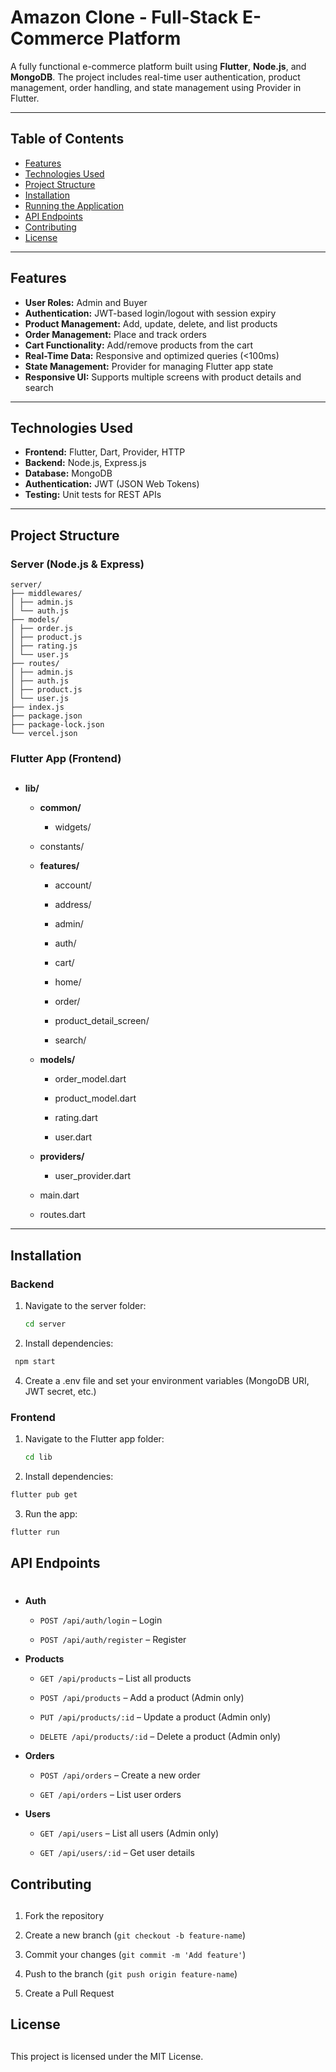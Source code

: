 # Amazon Clone - Full-Stack E-Commerce Platform

A fully functional e-commerce platform built using **Flutter**, **Node.js**, and **MongoDB**. The project includes real-time user authentication, product management, order handling, and state management using Provider in Flutter.  

---

## Table of Contents

- [Features](#features)
- [Technologies Used](#technologies-used)
- [Project Structure](#project-structure)
- [Installation](#installation)
- [Running the Application](#running-the-application)
- [API Endpoints](#api-endpoints)
- [Contributing](#contributing)
- [License](#license)

---

## Features

- **User Roles:** Admin and Buyer
- **Authentication:** JWT-based login/logout with session expiry
- **Product Management:** Add, update, delete, and list products
- **Order Management:** Place and track orders
- **Cart Functionality:** Add/remove products from the cart
- **Real-Time Data:** Responsive and optimized queries (<100ms)
- **State Management:** Provider for managing Flutter app state
- **Responsive UI:** Supports multiple screens with product details and search

---

## Technologies Used

- **Frontend:** Flutter, Dart, Provider, HTTP
- **Backend:** Node.js, Express.js
- **Database:** MongoDB
- **Authentication:** JWT (JSON Web Tokens)
- **Testing:** Unit tests for REST APIs

---

## Project Structure

### Server (Node.js & Express)

```text
server/
├── middlewares/
│ ├── admin.js
│ └── auth.js
├── models/
│ ├── order.js
│ ├── product.js
│ ├── rating.js
│ └── user.js
├── routes/
│ ├── admin.js
│ ├── auth.js
│ ├── product.js
│ └── user.js
├── index.js
├── package.json
├── package-lock.json
└── vercel.json
```
        

### Flutter App (Frontend)

## 

*   **lib/**
    
    *   **common/**
        
        *   widgets/
            
    *   constants/
        
    *   **features/**
        
        *   account/
            
        *   address/
            
        *   admin/
            
        *   auth/
            
        *   cart/
            
        *   home/
            
        *   order/
            
        *   product\_detail\_screen/
            
        *   search/
            
    *   **models/**
        
        *   order\_model.dart
            
        *   product\_model.dart
            
        *   rating.dart
            
        *   user.dart
            
    *   **providers/**
        
        *   user\_provider.dart
            
    *   main.dart
        
    *   routes.dart


---

## Installation

### Backend

1. Navigate to the server folder:
   ```bash
   cd server
   ```
2. Install dependencies:
  ```bash
   npm start
   ```
4. Create a .env file and set your environment variables (MongoDB URI, JWT secret, etc.)

### Frontend

1. Navigate to the Flutter app folder:
   ```bash
   cd lib
   ```

2. Install dependencies:
 ```bash
flutter pub get
```
3. Run the app:
```bash
flutter run
```

## API Endpoints

# 

*   **Auth**
    
    *   `POST /api/auth/login` – Login
        
    *   `POST /api/auth/register` – Register
        
*   **Products**
    
    *   `GET /api/products` – List all products
        
    *   `POST /api/products` – Add a product (Admin only)
        
    *   `PUT /api/products/:id` – Update a product (Admin only)
        
    *   `DELETE /api/products/:id` – Delete a product (Admin only)
        
*   **Orders**
    
    *   `POST /api/orders` – Create a new order
        
    *   `GET /api/orders` – List user orders
        
*   **Users**
    
    *   `GET /api/users` – List all users (Admin only)
        
    *   `GET /api/users/:id` – Get user details
## Contributing

## 

1.  Fork the repository
    
2.  Create a new branch (`git checkout -b feature-name`)
    
3.  Commit your changes (`git commit -m 'Add feature'`)
    
4.  Push to the branch (`git push origin feature-name`)
    
5.  Create a Pull Request
## License

## 

This project is licensed under the MIT License.

